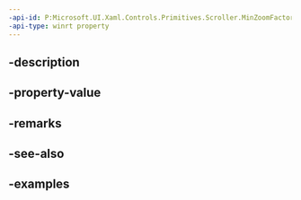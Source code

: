 ```yaml
---
-api-id: P:Microsoft.UI.Xaml.Controls.Primitives.Scroller.MinZoomFactor
-api-type: winrt property
---
```


## -description

## -property-value

## -remarks

## -see-also

## -examples

